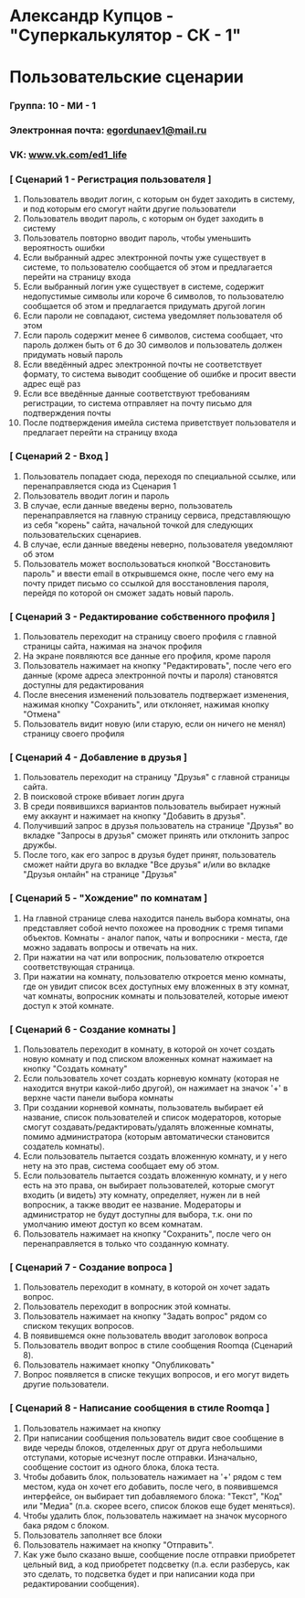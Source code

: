 # Александр Купцов - "Суперкалькулятор - СК - 1"
# Пользовательские сценарии

### Группа: 10 - МИ - 1
### Электронная почта: egordunaev1@mail.ru
### VK: www.vk.com/ed1_life


### [ Сценарий 1 - Регистрация пользователя ]

1. Пользователь вводит логин, с которым он будет заходить в систему, и под которым его смогут найти другие пользователи
2. Пользователь вводит пароль, с которым он будет заходить в систему
3. Пользователь повторно вводит пароль, чтобы уменьшить вероятность ошибки
4. Если выбранный адрес электронной почты уже существует в системе, то пользователю сообщается об этом и предлагается перейти на страницу входа
5. Если выбранный логин уже существует в системе, содержит недопустимые символы или короче 6 символов, то пользователю сообщается об этом и предлагается придумать другой логин
5. Если пароли не совпадают, система уведомляет пользователя об этом
6. Если пароль содержит менее 6 символов, система сообщает, что пароль должен быть от 6 до 30 символов и пользователь должен придумать новый пароль
7. Если введённый адрес электронной почты не соответствует формату, то система выводит сообщение об ошибке и просит ввести адрес ещё раз
8. Если все введённые данные соответствуют требованиям регистрации, то система отправляет на почту письмо для подтверждения почты
9. После подтверждения имейла система приветствует пользователя и предлагает перейти на страницу входа

### [ Сценарий 2 - Вход ]

1. Пользователь попадает сюда, переходя по специальной ссылке, или перенаправляется сюда из Сценария 1
2. Пользователь вводит логин и пароль
3. В случае, если данные введены верно, пользователь перенаправляется на главную страницу сервиса, представляющую из себя "корень" сайта, начальной точкой для следующих пользовательских сценариев.  
4. В случае, если данные введены неверно, пользователя уведомляют об этом
5. Пользователь может воспользоваться кнопкой "Восстановить пароль" и ввести email в открывшемся окне, после чего ему на почту придет письмо со ссылкой для восстановления пароля, перейдя по которой он сможет задать новый пароль.

### [ Сценарий 3 - Редактирование собственного профиля ]

1. Пользователь переходит на страницу своего профиля с главной страницы сайта, нажимая на значок профиля
2. На экране появляются все данные его профиля, кроме пароля
3. Пользователь нажимает на кнопку "Редактировать", после чего его данные (кроме адреса электронной почты и пароля) становятся доступны для редактирования
4. После внесения изменений пользователь подтвержает изменения, нажимая кнопку "Сохранить", или отклоняет, нажимая кнопку "Отмена"
5. Пользователь видит новую (или старую, если он ничего не менял) страницу своего профиля

### [ Сценарий 4 - Добавление в друзья ]

1. Пользователь переходит на страницу "Друзья" с главной страницы сайта.
2. В поисковой строке вбивает логин друга
3. В среди появившихся вариантов пользователь выбирает нужный ему аккаунт и нажимает на кнопку "Добавить в друзья".
4. Получивший запрос в друзья пользователь на странице "Друзья" во вкладке "Запросы в друзья" сможет принять или отклонить запрос дружбы.
5. После того, как его запрос в друзья будет принят, пользователь сможет найти друга во вкладке "Все друзья" и/или во вкладке "Друзья онлайн" на странице "Друзья"

### [ Сценарий 5 - "Хождение" по комнатам ]

1. На главной странице слева находится панель выбора комнаты, она представляет собой нечто похожее на проводник с тремя типами объектов. Комнаты - аналог папок, чаты и вопросники - места, где можно задавать вопросы и отвечать на них. 
2. При нажатии на чат или вопросник, пользователю откроется соответствующая страница.
3. При нажатии на комнату, пользователю откроется меню комнаты, где он увидит список всех доступных ему вложенных в эту комнат, чат комнаты, вопросник комнаты и пользователей, которые имеют доступ к этой комнате.

### [ Сценарий 6 - Создание комнаты ]

1. Пользователь переходит в комнату, в которой он хочет создать новую комнату и под списком вложенных комнат нажимает на кнопку "Создать комнату"
2. Если пользователь хочет создать корневую комнату (которая не находится внутри какой-либо другой), он нажимает на значок '+' в верхне части панели выбора комнаты
3. При создании корневой комнаты, пользователь выбирает ей название, список пользователей и список модераторов, которые смогут создавать/редактировать/удалять вложенные комнаты, помимо администратора (которым автоматически становится создатель комнаты).
4. Если пользователь пытается создать вложенную комнату, и у него нету на это прав, система сообщает ему об этом.
5. Если пользователь пытается создать вложенную комнату, и у него есть на это права, он выбирает пользователей, которые смогут входить (и видеть) эту комнату, определяет, нужен ли в ней вопросник, а также вводит ее название. Модераторы и администратор не будут доступны для выбора, т.к. они по умолчанию имеют доступ ко всем комнатам.
6. Пользователь нажимает на кнопку "Сохранить", после чего он перенаправляется в только что созданную комнату.

### [ Сценарий 7 - Создание вопроса ]

1. Пользователь переходит в комнату, в которой он хочет задать вопрос.
2. Пользователь переходит в вопросник этой комнаты.
3. Пользователь нажимает на кнопку "Задать вопрос" рядом со списком текущих вопросов.
4. В появившемся окне пользователь вводит заголовок вопроса
5. Пользователь вводит вопрос в стиле сообщения Roomqa (Сценарий 8).
6. Пользователь нажимает кнопку "Опубликовать"
7. Вопрос появляется в списке текущих вопросов, и его могут видеть другие пользователи.

### [ Сценарий 8 - Написание сообщения в стиле Roomqa ]

1. Пользователь нажимает на кнопку 
1. При написании сообщения пользователь видит свое сообщение в виде череды блоков, отделенных друг от друга небольшими отступами, которые исчезнут после отправки. Изначально, сообщение состоит из одного блока, блока теста. 
2. Чтобы добавить блок, пользователь нажимает на '+' рядом с тем местом, куда он хочет его добавить, после чего, в появившемся интерфейсе, он выбирает тип добавляемого блока: "Текст", "Код" или "Медиа" (п.а. скорее всего, список блоков еще будет меняться).
3. Чтобы удалить блок, пользователь нажимает на значок мусорного бака рядом с блоком.
4. Пользователь заполняет все блоки
5. Пользователь нажимает на кнопку "Отправить".
6. Как уже было сказано выше, сообщение после отправки приобретет цельный вид, а код приобретет подсветку (п.а. если разберусь, как это сделать, то подсветка будет и при написании кода при редактировании сообщения).
